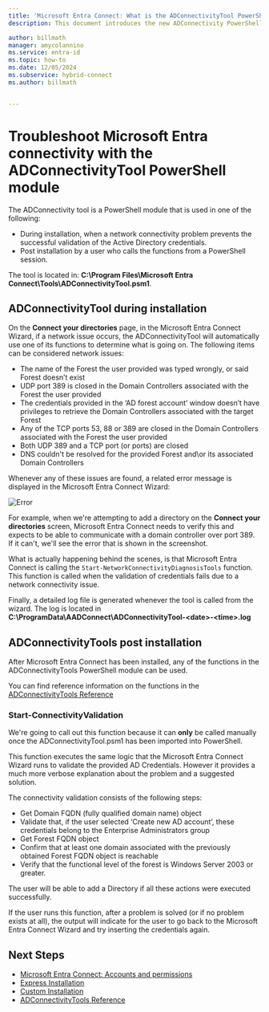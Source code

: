 ```yaml
---
title: 'Microsoft Entra Connect: What is the ADConnectivityTool PowerShell Module'
description: This document introduces the new ADConnectivity PowerShell module and how it can be used to help troubleshoot.

author: billmath
manager: amycolannino
ms.service: entra-id
ms.topic: how-to
ms.date: 12/05/2024
ms.subservice: hybrid-connect
ms.author: billmath


---
```


# Troubleshoot Microsoft Entra connectivity with the ADConnectivityTool PowerShell module

The ADConnectivity tool is a PowerShell module that is used in one of the following:

- During installation, when a network connectivity problem prevents the successful validation of the Active Directory credentials.
- Post installation by a user who calls the functions from a PowerShell session.

The tool is located in: **C:\Program Files\Microsoft Entra Connect\Tools\ADConnectivityTool.psm1**.

## ADConnectivityTool during installation

On the **Connect your directories** page, in the Microsoft Entra Connect Wizard, if a network issue occurs, the ADConnectivityTool will automatically use one of its functions to determine what is going on.  The  following items can be considered network issues:

- The name of the Forest the user provided was typed wrongly, or said Forest doesn’t exist 
- UDP port 389 is closed in the Domain Controllers associated with the Forest the user provided
- The credentials provided in the ‘AD forest account’ window doesn’t have privileges to retrieve the Domain Controllers associated with the target Forest
- Any of the TCP ports 53, 88 or 389 are closed in the Domain Controllers associated with the Forest the user provided 
- Both UDP 389 and a TCP port (or ports) are closed
- DNS couldn't be resolved for the provided Forest and\or its associated Domain Controllers

Whenever any of these issues are found, a related error message is displayed in the Microsoft Entra Connect Wizard:


![Error](media/how-to-connect-adconnectivitytools/error1.png)

For example, when we're attempting to add a directory on the **Connect your directories** screen, Microsoft Entra Connect needs to verify this and expects to be able to communicate with a domain controller over port 389.  If it can't, we'll see the error that is shown in the screenshot.  

What is actually happening behind the scenes, is that Microsoft Entra Connect is calling the `Start-NetworkConnectivityDiagnosisTools` function.  This function is called when the validation of credentials fails due to a network connectivity issue.

Finally, a detailed log file is generated whenever the tool is called from the wizard. The log is located in **C:\ProgramData\AADConnect\ADConnectivityTool-\<date>-\<time>.log**

## ADConnectivityTools post installation
After Microsoft Entra Connect has been installed, any of the functions in the ADConnectivityTools PowerShell module can be used.  

You can find reference information on the functions in the [ADConnectivityTools Reference](reference-connect-adconnectivitytools.md)

### Start-ConnectivityValidation

We're going to call out this function because it can **only** be called manually once the ADConnectivityTool.psm1 has been imported into PowerShell. 

This function executes the same logic that the  Microsoft Entra Connect Wizard runs to validate the provided AD Credentials.  However it provides a much more verbose explanation about the problem and a suggested solution. 

The connectivity validation consists of the following steps:
-	Get Domain FQDN (fully qualified domain name) object
-	Validate that, if the user selected ‘Create new AD account’, these credentials belong to the Enterprise Administrators group
-	Get Forest FQDN object
-	Confirm that at least one domain associated with the previously obtained Forest FQDN object is reachable
-	Verify that the functional level of the forest is Windows Server 2003 or greater.

The user will be able to add a Directory if all these actions were executed successfully.

If the user runs this function, after a problem is solved (or if no problem exists at all), the output will indicate for the user to go back to the Microsoft Entra Connect Wizard and try inserting the credentials again.



## Next Steps
- [Microsoft Entra Connect: Accounts and permissions](reference-connect-accounts-permissions.md)
- [Express Installation](how-to-connect-install-express.md)
- [Custom Installation](how-to-connect-install-custom.md)
- [ADConnectivityTools Reference](reference-connect-adconnectivitytools.md)
